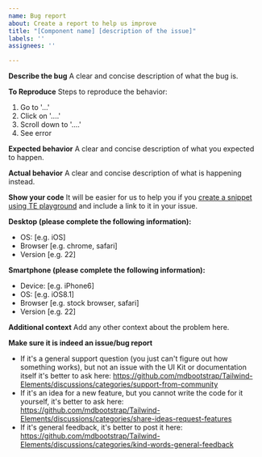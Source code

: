 ```yaml
---
name: Bug report
about: Create a report to help us improve
title: "[Component name] [description of the issue]"
labels: ''
assignees: ''

---
```


**Describe the bug**
A clear and concise description of what the bug is.

**To Reproduce**
Steps to reproduce the behavior:
1. Go to '...'
2. Click on '....'
3. Scroll down to '....'
4. See error

**Expected behavior**
A clear and concise description of what you expected to happen.

**Actual behavior**
A clear and concise description of what is happening instead.

**Show your code**
It will be easier for us to help you if you [create a snippet using TE playground](https://tailwind-elements.com/snippets/) and include a link to it in your issue.

**Desktop (please complete the following information):**
 - OS: [e.g. iOS]
 - Browser [e.g. chrome, safari]
 - Version [e.g. 22]

**Smartphone (please complete the following information):**
 - Device: [e.g. iPhone6]
 - OS: [e.g. iOS8.1]
 - Browser [e.g. stock browser, safari]
 - Version [e.g. 22]

**Additional context**
Add any other context about the problem here.

**Make sure it is indeed an issue/bug report**
- If it's a general support question (you just can't figure out how something works), but not an issue with the UI Kit or documentation itself it's better to ask here: 
https://github.com/mdbootstrap/Tailwind-Elements/discussions/categories/support-from-community
- If it's an idea for a new feature, but you cannot write the code for it yourself, it's better to ask here:
https://github.com/mdbootstrap/Tailwind-Elements/discussions/categories/share-ideas-request-features
- If it's general feedback, it's better to post it here:
https://github.com/mdbootstrap/Tailwind-Elements/discussions/categories/kind-words-general-feedback
